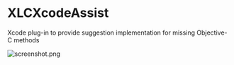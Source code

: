 XLCXcodeAssist
==============

Xcode plug-in to provide suggestion implementation for missing Objective-C methods

![screenshot.png](https://raw.githubusercontent.com/xlc/XLCXcodeAssist/master/screenshot.png)


